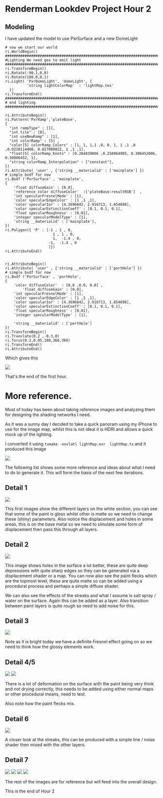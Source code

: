 # Renderman Lookdev Project Hour 2


## Modeling

I have updated the model to use PxrSurface and a new DomeLight 
```
# now we start our world
ri.WorldBegin()
#######################################################################
#Lighting We need geo to emit light
#######################################################################
ri.TransformBegin()
ri.Rotate(-90,1,0,0)
ri.Rotate(180,0,0,1)
ri.Light( 'PxrDomeLight', 'domeLight', { 
          'string lightColorMap'  : 'lightMap.tex'
  })
ri.TransformEnd()
#######################################################################
# end lighting
#######################################################################

ri.AttributeBegin()
ri.Pattern('PxrRamp','plateBase',
{
  "int rampType" : [1],
  "int tile" : [0],
  "int useNewRamp" : [1],
  "int colorRamp" : [5] ,
  "color[5] colorRamp_Colors" : [1, 1, 1,1 ,0, 0, 1, 1 ,1 ,0 ,0.0228114408, 0.827000022, 1 ,1 ,1],
  "float[5] colorRamp_Knots" : [0.204839006 ,0.258064985, 0.306452006, 0.30806452, 1],
  "string colorRamp_Interpolation" : ["constant"],
})
ri.Attribute( 'user' , {'string __materialid' : ['mainplate'] })
# simple bxdf for now
ri.Bxdf ('PxrSurface' , 'mainplate', 
{
    'float diffuseGain' : [0.8],
    'reference color diffuseColor'  :['plateBase:resultRGB']  , 
    'int specularFresnelMode' : [1],
    'color specularEdgeColor' : [1 ,1 ,1],
    'color specularIor' : [4.3696842, 2.916713, 1.654698],
    'color specularExtinctionCoeff' : [0.1, 0.1, 0.1],
    'float specularRoughness' : [0.01], 
    'integer specularModelType' : [1], 
    'string __materialid' : ['mainplate'],
})
ri.Polygon({ 'P' : [-1 , 1 , 0, 
                      1 , 1 , 0, 
                      1,  -1.4 , 0, 
                    -1,  -1.4 , 0
                    ]})
ri.AttributeEnd()


ri.AttributeBegin()
ri.Attribute( 'user' , {'string __materialid' : ['portHole'] })
# simple bxdf for now
ri.Bxdf ('PxrSurface' , 'portHole', 
{
    'color diffuseColor'  : [0.8 ,0.0, 0.0] , 
        'float diffuseGain' : [0.8],
    'int specularFresnelMode' : [1],
    'color specularEdgeColor' : [1 ,1 ,1],
    'color specularIor' : [4.3696842, 2.916713, 1.654698],
    'color specularExtinctionCoeff' : [0.1, 0.1, 0.1],
    'float specularRoughness' : [0.01], 
    'integer specularModelType' : [1], 

    'string __materialid' : ['portHole']
})
ri.TransformBegin()
ri.Translate(0.2 ,-0.3,0)
ri.Torus(0.2,0.05,180,360,360)
ri.TransformEnd()
ri.AttributeEnd()
```

Which gives this

![](sourceImages/latestRender.png)

That's the end of the first hour.

# More reference.

Most of today has been about taking reference images and analyzing them for designing the shading networks I need.

As it was a sunny day I decided to take a quick panoram using my iPhone to use for the image map, whilst this is not ideal it is HDRI and allows a quick mock up of the lighting. 

I converted it using ```txmake -envlatl lightMap.exr  lightMap.tx``` and it produced this image

![](writeupImages/lightMap.jpg)

The following list shows some more reference and ideas about what I need to do to generate it. This will form the basis of the next few iterations.

## Detail 1
![](writeupImages/Detail1.png)

This first images show the different layers on the white section, you can see that some of the paint is gloss whilst other is matte so we need to change these (shiny) parameters. Also notice the displacement and holes in some areas, this is on the base metal so we need to simulate some form of displacement then pass this through all layers.

## Detail 2

![](writeupImages/Detail2.png)

This image shows holes in the surface a lot better, these are quite deep depressions with quite sharp edges so they can be generated via a displacement shader or a map. You can now also see the paint flecks which are the topmost level, these are quite matte so can be added using a procedural process and perhaps a simple diffuse shader.

We can also see the effects of the streaks and what I assume is salt spray / water on the surface. Again this can be added as a layer. Also transition between paint layers is quite rough so need to add noise for this.


## Detail 3

![](writeupImages/Detail3.png)

Note as it is bright today we have a definite Fresnel effect going on so we need to think how the glossy elements work. 

## Detail 4/5

![](writeupImages/Detail4.png)
![](writeupImages/Detail5.png)

There is a lot of deformation on the surface with the paint being very think and not drying correctly, this needs to be added using either normal maps or other procedural means, need to test.

Also note how the paint flecks mix.

## Detail 6

![](writeupImages/Detail6.png)

A closer look at the streaks, this can be produced with a simple line / noise shader then mixed with the other layers.

## Detail 7
![](writeupImages/Detail7.png)
![](writeupImages/Detail8.png)
![](writeupImages/Detail9.png)
![](writeupImages/Detail10.png)

The rest of the images are for reference but will feed into the overall design.

This is the end of Hour 2
